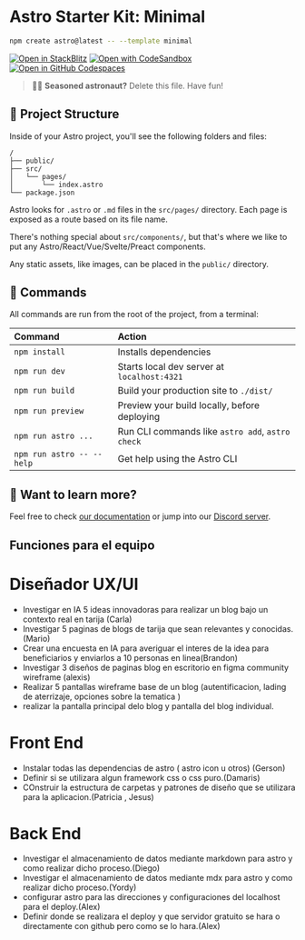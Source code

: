 # Astro Starter Kit: Minimal

```sh
npm create astro@latest -- --template minimal
```

[![Open in StackBlitz](https://developer.stackblitz.com/img/open_in_stackblitz.svg)](https://stackblitz.com/github/withastro/astro/tree/latest/examples/minimal)
[![Open with CodeSandbox](https://assets.codesandbox.io/github/button-edit-lime.svg)](https://codesandbox.io/p/sandbox/github/withastro/astro/tree/latest/examples/minimal)
[![Open in GitHub Codespaces](https://github.com/codespaces/badge.svg)](https://codespaces.new/withastro/astro?devcontainer_path=.devcontainer/minimal/devcontainer.json)

> 🧑‍🚀 **Seasoned astronaut?** Delete this file. Have fun!

## 🚀 Project Structure

Inside of your Astro project, you'll see the following folders and files:

```text
/
├── public/
├── src/
│   └── pages/
│       └── index.astro
└── package.json
```

Astro looks for `.astro` or `.md` files in the `src/pages/` directory. Each page is exposed as a route based on its file name.

There's nothing special about `src/components/`, but that's where we like to put any Astro/React/Vue/Svelte/Preact components.

Any static assets, like images, can be placed in the `public/` directory.

## 🧞 Commands

All commands are run from the root of the project, from a terminal:

| Command                   | Action                                           |
| :------------------------ | :----------------------------------------------- |
| `npm install`             | Installs dependencies                            |
| `npm run dev`             | Starts local dev server at `localhost:4321`      |
| `npm run build`           | Build your production site to `./dist/`          |
| `npm run preview`         | Preview your build locally, before deploying     |
| `npm run astro ...`       | Run CLI commands like `astro add`, `astro check` |
| `npm run astro -- --help` | Get help using the Astro CLI                     |

## 👀 Want to learn more?

Feel free to check [our documentation](https://docs.astro.build) or jump into our [Discord server](https://astro.build/chat).

## Funciones para el equipo
# Diseñador UX/UI
- Investigar en IA 5 ideas innovadoras para realizar un blog bajo un contexto real en tarija (Carla)
- Investigar 5 paginas de blogs de tarija que sean relevantes y conocidas. (Mario)
- Crear una encuesta en IA para averiguar el interes de la idea para beneficiarios y enviarlos a 10 personas en linea(Brandon)
- Investigar 3 diseños de paginas blog en escritorio en figma community wireframe (alexis)
- Realizar 5 pantallas wireframe base de un blog (autentificacion, lading de aterrizaje, opciones sobre la tematica )
- realizar la pantalla principal delo blog y pantalla del blog individual.
# Front End
- Instalar todas las dependencias de astro ( astro icon u otros) (Gerson)
- Definir si se utilizara algun framework css o css puro.(Damaris)
- COnstruir la estructura de carpetas y patrones de diseño que se utilizara para la aplicacion.(Patricia , Jesus)
# Back End
- Investigar el almacenamiento de datos mediante markdown para astro y como realizar dicho proceso.(Diego)
- Investigar el almacenamiento de datos mediante mdx para astro y como realizar dicho proceso.(Yordy)
- configurar astro para las direcciones y configuraciones del localhost para el deploy.(Alex)
- Definir donde se realizara el deploy y que servidor gratuito se hara o directamente con github pero como se lo hara.(Alex)